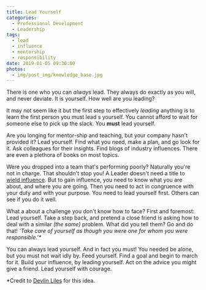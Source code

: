 ```yaml
---
title: Lead Yourself
categories:
  - Professional Development
  - Leadership
tags:
  - lead
  - influence
  - mentorship
  - responsibility
date: 2019-01-05 09:30:00
photos: 
  - img/post_img/knowledge_base.jpg
---
```


There is one who you can _always_ lead. They always do exactly as  you will, and never deviate. It is yourself. How well are you leading?

It  may not seem like it but the first step to effectively _leading_  anything is to learn the first person you must lead s yourself. You  cannot afford to wait for someone else to pick up the slack. You  **must** lead yourself.

Are  you longing for mentor-ship and teaching, but your company hasn't  provided it? Lead yourself. Find what you need, make a plan, and go look  for it. Ask colleagues for their insights. Find blogs of industry  influences. There are even a plethora of books on most topics. 

Were  you dropped into a team that's performing poorly? Naturally you're not  in charge. That shouldn't stop you! A Leader doesn't need a title to [wield  influence](https://www.entreleadership.com/blog/podcasts/clay-scroggins-build-influence).  But to gain influence, you need to know what you are about, and where  you are going. Then you need to act in congruence with your duty and with your purpose. You need to lead yourself first. Others can see if you do  it well.

What a about a  challenge you don't know how to face? First and foremost: Lead yourself.  Take a step back, and pretend a close friend is asking how to deal with  a similar _(the same)_ problem.  What did you tell them? Go and do  that! _'Take care of yourself as though you were one for whom you were  responsible.'*_

You  can always lead yourself. And in fact you must! You needed be alone,  but you must not wait idly by. Feed yourself. Find a goal and begin to  march for it. Build your influence, by leading yourself. Act on the advice you might give a friend. Lead yourself with courage.

*Credit to [Devlin Liles](https://www.linkedin.com/in/devlinliles/) for this idea.